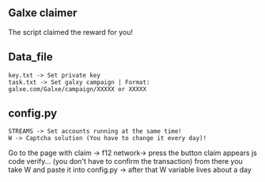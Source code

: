 ## Galxe claimer
The script claimed the reward for you!

## Data_file

```
key.txt -> Set private key
task.txt -> Set galxy campaign | Format: galxe.com/Galxe/campaign/XXXXX or XXXXX
```

## config.py
```
STREAMS -> Set accounts running at the same time!
W -> Captcha solution (You have to change it every day)!
```
Go to the page with claim -> f12 network-> press the button claim appears js code verify... (you don't have to confirm the transaction) from there you take W and paste it into config.py -> after that W variable lives about a day

